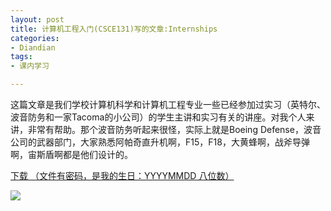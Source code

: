 ```yaml
---
layout: post
title: 计算机工程入门(CSCE131)写的文章:Internships
categories:
- Diandian
tags:
- 课内学习

---
```

<p>这篇文章是我们学校计算机科学和计算机工程专业一些已经参加过实习（英特尔、波音防务和一家Tacoma的小公司）的学生主讲和实习有关的讲座。对我个人来讲，非常有帮助。那个波音防务听起来很怪，实际上就是Boeing Defense，波音公司的武器部门，大家熟悉阿帕奇直升机啊，F15，F18，大黄蜂啊，战斧导弹啊，宙斯盾啊都是​他们设计的。</p>
<p></p>
<p></p>
<p></p>
<p><a href="http://115.com/file/dnmfc5uk# Sowing_Struggle_Urban_and_Rural_Social_Movements_in_Tlaxcala,_Mexico.pdf" target="_blank">下载 （文件有密码，是我的生日：YYYYMMDD 八位数）</a></p>
<p><img src="http://m1.img.srcdd.com/farm4/d/2012/0627/10/8F08B5B139F3A77AFF6739FFF02A7FA5_B500_900_423_539.PNG" /><br /></p>
<p></p>
